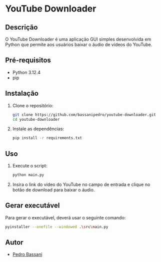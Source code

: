 # YouTube Downloader

## Descrição

O YouTube Downloader é uma aplicação GUI simples desenvolvida em Python que permite aos usuários baixar o áudio de vídeos do YouTube.

## Pré-requisitos

- Python 3.12.4
- pip

## Instalação

1. Clone o repositório:
   ```sh
   git clone https://github.com/bassanipedro/youtube-downloader.git
   cd youtube-downloader
   ```
2. Instale as dependências:
   ```sh
   pip install -r requirements.txt
   ```

## Uso

1. Execute o script:

   ```sh
   python main.py
   ```

2. Insira o link do vídeo do YouTube no campo de entrada e clique no botão de download para baixar o áudio.

## Gerar executável

Para gerar o executável, deverá usar o seguinte comando:

```sh
pyinstaller --onefile --windowed .\src\main.py
```

## Autor

- [Pedro Bassani](https://github.com/bassanipedro)
